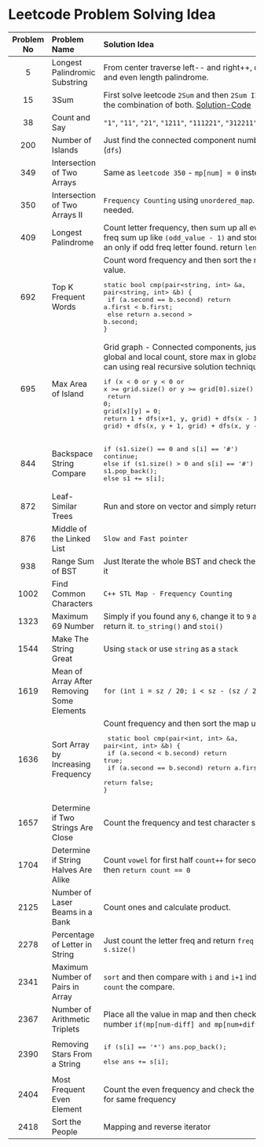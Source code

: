 # Leetcode Problem Solving Idea 

| Problem No | Problem Name                       | Solution Idea                                                                                                                                                                                                                                                  |
| :--------: | :--------------------------------- | :------------------------------------------------------------------------------------------------------------------------------------------------------------------------------------------------------------------------------------------------------------- |
|     5      | Longest Palindromic Substring      | From center traverse left-- and right++, check both odd and even length palindrome.                                                                                                                                                                            |
|15| 3Sum|First solve leetcode `2Sum` and then `2Sum II`, then `3Sum` is the combination of both. [Solution-Code](https://github.com/Nahid-Hassan/job-prep/blob/main/leetcode/15.%203sum/neetcode.cpp)|
|     38     | Count and Say                      | `"1"`, `"11"`, `"21"`, `"1211"`, `"111221"`, `"312211"`                                                                                                                                                                                                        |
|200| Number of Islands| Just find the connected component numbers in grid (`dfs`)|
|349| Intersection of Two Arrays| Same as `leetcode 350` - `mp[num] = 0` instead `mp[num]--` | 
|350| Intersection of Two Arrays II|`Frequency Counting`  using `unordered_map`. Ordering not needed.|
|    409     | Longest Palindrome                 | Count letter frequency, then sum up all even, for odd freq sum up like `(odd_value - 1)` and store `carry = 1`; if an only if odd freq letter found. return `len + carry`                                                                                      |
|    692     | Top K Frequent Words               | Count word frequency and then sort the map based on value. <pre>static bool cmp(pair<string, int> &a, pair<string, int> &b) { <br>    if (a.second == b.second) return a.first < b.first; <br>    else return a.second > b.second;<br>}</pre>                  |
|695| Max Area of Island|Grid graph - Connected components, just maintain a global and local count, store max in global count or you can using real recursive solution technique <pre>if (x < 0 or y < 0 or x >= grid.size() or y >= grid[0].size() or !grid[x][y])<br>    return 0;<br>grid[x][y] = 0;<br>return 1 + dfs(x+1, y, grid) + dfs(x - 1, y, grid) + dfs(x, y + 1, grid) + dfs(x, y - 1, grid);</pre>|
|844| Backspace String Compare|<pre>if (s1.size() == 0 and s[i] == '#') continue;<br>else if (s1.size() > 0 and s[i] == '#') s1.pop_back();<br>else s1 += s[i];</pre>|
|872| Leaf-Similar Trees|Run and store on vector and simply return `left == right`|
|876| Middle of the Linked List| `Slow and Fast pointer` |
|938| Range Sum of BST|Just Iterate the whole BST and check the range and sum it|
|1002| Find Common Characters| `C++ STL Map - Frequency Counting`|
|1323| Maximum 69 Number|Simply if you found any `6`, change it to `9` and immediate return it. `to_string()` and `stoi()`|
|1544| Make The String Great | Using `stack` or use `string` as a `stack` |
|1619| Mean of Array After Removing Some Elements| `for (int i = sz / 20; i < sz - (sz / 20); i++`|
|    1636    | Sort Array by Increasing Frequency | Count frequency and then sort the map using following, <pre> static bool cmp(pair<int, int> &a, pair<int, int> &b) { <br>    if (a.second < b.second) return true;<br>    if (a.second == b.second) return a.first >= b.first;<br>    return false;<br>}</pre> |
|1657| Determine if Two Strings Are Close| Count the frequency and test character set|
|1704| Determine if String Halves Are Alike|Count `vowel` for first half `count++` for second half `count--` then `return count == 0`|
|2125| Number of Laser Beams in a Bank| Count ones and calculate product. |
|2278 | Percentage of Letter in String| Just count the letter freq and return `freq * 100 / s.size()`|
|    2341    | Maximum Number of Pairs in Array   | `sort` and then compare with `i` and `i+1` index value and `count` the compare.                                                                                                                                                                                |
|2367| Number of Arithmetic Triplets|Place all the value in map and then check for every number `if(mp[num-diff] and mp[num+diff]) count++`.|
|2390| Removing Stars From a String| <pre>if (s[i] == '*') ans.pop_back(); <br>else ans += s[i];</pre>
|2404| Most Frequent Even Element| Count the even frequency and check the smallest one if for same frequency |
|2418 | Sort the People| Mapping and reverse iterator | 